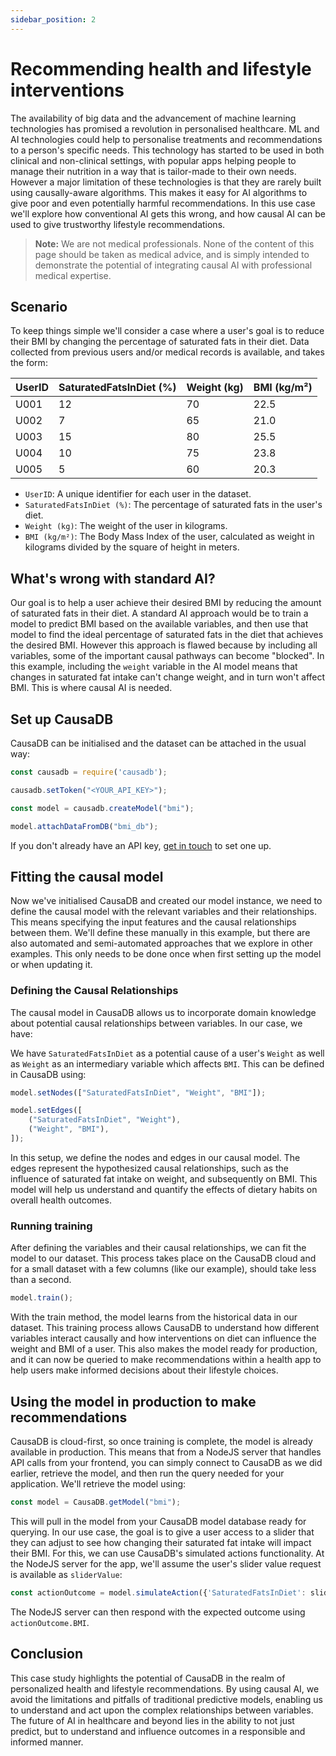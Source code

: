 ```yaml
---
sidebar_position: 2
---
```


# Recommending health and lifestyle interventions

The availability of big data and the advancement of machine learning technologies has promised a revolution in personalised healthcare. ML and AI technologies could help to personalise treatments and recommendations to a person's specific needs. This technology has started to be used in both clinical and non-clinical settings, with popular apps helping people to manage their nutrition in a way that is tailor-made to their own needs. However a major limitation of these technologies is that they are rarely built using causally-aware algorithms. This makes it easy for AI algorithms to give poor and even potentially harmful recommendations. In this use case we'll explore how conventional AI gets this wrong, and how causal AI can be used to give trustworthy lifestyle recommendations.

> **Note:** We are not medical professionals. None of the content of this page should be taken as medical advice, and is simply intended to demonstrate the potential of integrating causal AI with professional medical expertise.

## Scenario

To keep things simple we'll consider a case where a user's goal is to reduce their BMI by changing the percentage of saturated fats in their diet. Data collected from previous users and/or medical records is available, and takes the form:

| UserID | SaturatedFatsInDiet (%) | Weight (kg) | BMI (kg/m²) |
|--------|-------------------------|-------------|-------------|
| U001   | 12                      | 70          | 22.5        |
| U002   | 7                       | 65          | 21.0        |
| U003   | 15                      | 80          | 25.5        |
| U004   | 10                      | 75          | 23.8        |
| U005   | 5                       | 60          | 20.3        |

* `UserID`: A unique identifier for each user in the dataset.
* `SaturatedFatsInDiet (%)`: The percentage of saturated fats in the user's diet.
* `Weight (kg)`: The weight of the user in kilograms.
* `BMI (kg/m²)`: The Body Mass Index of the user, calculated as weight in kilograms divided by the square of height in meters.

## What's wrong with standard AI?

Our goal is to help a user achieve their desired BMI by reducing the amount of saturated fats in their diet. A standard AI approach would be to train a model to predict BMI based on the available variables, and then use that model to find the ideal percentage of saturated fats in the diet that achieves the desired BMI. However this approach is flawed because by including all variables, some of the important causal pathways can become "blocked". In this example, including the `weight` variable in the AI model means that changes in saturated fat intake can't change weight, and in turn won't affect BMI. This is where causal AI is needed.

## Set up CausaDB

CausaDB can be initialised and the dataset can be attached in the usual way:

```js
const causadb = require('causadb');

causadb.setToken("<YOUR_API_KEY>");

const model = causadb.createModel("bmi");

model.attachDataFromDB("bmi_db");
```

If you don't already have an API key, [get in touch](https://causa.tech) to set one up.

## Fitting the causal model

Now we've initialised CausaDB and created our model instance, we need to define the causal model with the relevant variables and their relationships. This means specifying the input features and the causal relationships between them. We'll define these manually in this example, but there are also automated and semi-automated approaches that we explore in other examples. This only needs to be done once when first setting up the model or when updating it.

### Defining the Causal Relationships

The causal model in CausaDB allows us to incorporate domain knowledge about potential causal relationships between variables. In our case, we have:

We have `SaturatedFatsInDiet` as a potential cause of a user's `Weight` as well as `Weight` as an intermediary variable which affects `BMI`. This can be defined in CausaDB using:

```js
model.setNodes(["SaturatedFatsInDiet", "Weight", "BMI"]);

model.setEdges([
    ("SaturatedFatsInDiet", "Weight"),
    ("Weight", "BMI"),
]);
```
In this setup, we define the nodes and edges in our causal model. The edges represent the hypothesized causal relationships, such as the influence of saturated fat intake on weight, and subsequently on BMI. This model will help us understand and quantify the effects of dietary habits on overall health outcomes.

### Running training

After defining the variables and their causal relationships, we can fit the model to our dataset. This process takes place on the CausaDB cloud and for a small dataset with a few columns (like our example), should take less than a second. 

```js
model.train();
```

With the train method, the model learns from the historical data in our dataset. This training process allows CausaDB to understand how different variables interact causally and how interventions on diet can influence the weight and BMI of a user. This also makes the model ready for production, and it can now be queried to make recommendations within a health app to help users make informed decisions about their lifestyle choices.

## Using the model in production to make recommendations

CausaDB is cloud-first, so once training is complete, the model is already available in production. This means that from a NodeJS server that handles API calls from your frontend, you can simply connect to CausaDB as we did earlier, retrieve the model, and then run the query needed for your application. We'll retrieve the model using:

```js
const model = CausaDB.getModel("bmi");
```

This will pull in the model from your CausaDB model database ready for querying. In our use case, the goal is to give a user access to a slider that they can adjust to see how changing their saturated fat intake will impact their BMI. For this, we can use CausaDB's simulated actions functionality. At the NodeJS server for the app, we'll assume the user's slider value request is available as `sliderValue`:

```js
const actionOutcome = model.simulateAction({'SaturatedFatsInDiet': sliderValue});
```

The NodeJS server can then respond with the expected outcome using `actionOutcome.BMI`.

## Conclusion

This case study highlights the potential of CausaDB in the realm of personalized health and lifestyle recommendations. By using causal AI, we avoid the limitations and pitfalls of traditional predictive models, enabling us to understand and act upon the complex relationships between variables. The future of AI in healthcare and beyond lies in the ability to not just predict, but to understand and influence outcomes in a responsible and informed manner.